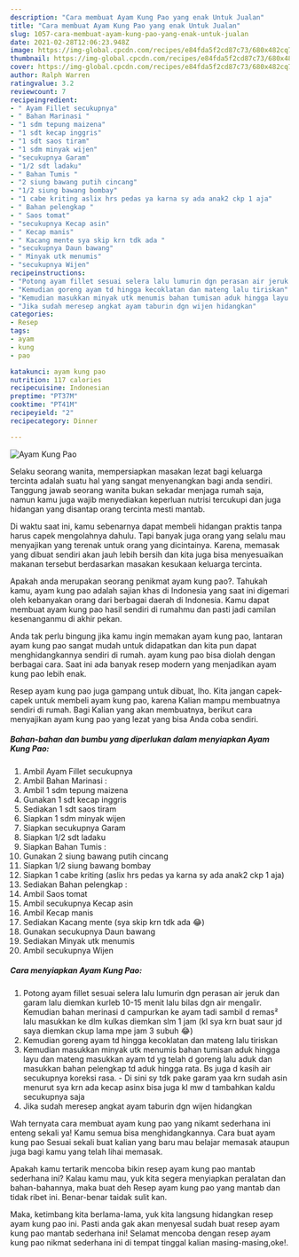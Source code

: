 ```yaml
---
description: "Cara membuat Ayam Kung Pao yang enak Untuk Jualan"
title: "Cara membuat Ayam Kung Pao yang enak Untuk Jualan"
slug: 1057-cara-membuat-ayam-kung-pao-yang-enak-untuk-jualan
date: 2021-02-28T12:06:23.948Z
image: https://img-global.cpcdn.com/recipes/e84fda5f2cd87c73/680x482cq70/ayam-kung-pao-foto-resep-utama.jpg
thumbnail: https://img-global.cpcdn.com/recipes/e84fda5f2cd87c73/680x482cq70/ayam-kung-pao-foto-resep-utama.jpg
cover: https://img-global.cpcdn.com/recipes/e84fda5f2cd87c73/680x482cq70/ayam-kung-pao-foto-resep-utama.jpg
author: Ralph Warren
ratingvalue: 3.2
reviewcount: 7
recipeingredient:
- " Ayam Fillet secukupnya"
- " Bahan Marinasi "
- "1 sdm tepung maizena"
- "1 sdt kecap inggris"
- "1 sdt saos tiram"
- "1 sdm minyak wijen"
- "secukupnya Garam"
- "1/2 sdt ladaku"
- " Bahan Tumis "
- "2 siung bawang putih cincang"
- "1/2 siung bawang bombay"
- "1 cabe kriting aslix hrs pedas ya karna sy ada anak2 ckp 1 aja"
- " Bahan pelengkap "
- " Saos tomat"
- "secukupnya Kecap asin"
- " Kecap manis"
- " Kacang mente sya skip krn tdk ada "
- "secukupnya Daun bawang"
- " Minyak utk menumis"
- "secukupnya Wijen"
recipeinstructions:
- "Potong ayam fillet sesuai selera lalu lumurin dgn perasan air jeruk dan garam lalu diemkan kurleb 10-15 menit lalu bilas dgn air mengalir. Kemudian bahan merinasi d campurkan ke ayam tadi sambil d remas² lalu masukkan ke dlm kulkas diemkan slm 1 jam (kl sya krn buat saur jd saya diemkan ckup lama mpe jam 3 subuh 😂)"
- "Kemudian goreng ayam td hingga kecoklatan dan mateng lalu tiriskan"
- "Kemudian masukkan minyak utk menumis bahan tumisan aduk hingga layu dan mateng masukkan ayam td yg telah d goreng lalu aduk dan masukkan bahan pelengkap td aduk hingga rata. Bs juga d kasih air secukupnya koreksi rasa.  Di sini sy tdk pake garam yaa krn sudah asin menurut sya krn ada kecap asinx bisa juga kl mw d tambahkan kaldu secukupnya saja"
- "Jika sudah meresep angkat ayam taburin dgn wijen hidangkan"
categories:
- Resep
tags:
- ayam
- kung
- pao

katakunci: ayam kung pao 
nutrition: 117 calories
recipecuisine: Indonesian
preptime: "PT37M"
cooktime: "PT41M"
recipeyield: "2"
recipecategory: Dinner

---
```



![Ayam Kung Pao](https://img-global.cpcdn.com/recipes/e84fda5f2cd87c73/680x482cq70/ayam-kung-pao-foto-resep-utama.jpg)

Selaku seorang wanita, mempersiapkan masakan lezat bagi keluarga tercinta adalah suatu hal yang sangat menyenangkan bagi anda sendiri. Tanggung jawab seorang  wanita bukan sekadar menjaga rumah saja, namun kamu juga wajib menyediakan keperluan nutrisi tercukupi dan juga hidangan yang disantap orang tercinta mesti mantab.

Di waktu  saat ini, kamu sebenarnya dapat membeli hidangan praktis tanpa harus capek mengolahnya dahulu. Tapi banyak juga orang yang selalu mau menyajikan yang terenak untuk orang yang dicintainya. Karena, memasak yang dibuat sendiri akan jauh lebih bersih dan kita juga bisa menyesuaikan makanan tersebut berdasarkan masakan kesukaan keluarga tercinta. 



Apakah anda merupakan seorang penikmat ayam kung pao?. Tahukah kamu, ayam kung pao adalah sajian khas di Indonesia yang saat ini digemari oleh kebanyakan orang dari berbagai daerah di Indonesia. Kamu dapat membuat ayam kung pao hasil sendiri di rumahmu dan pasti jadi camilan kesenanganmu di akhir pekan.

Anda tak perlu bingung jika kamu ingin memakan ayam kung pao, lantaran ayam kung pao sangat mudah untuk didapatkan dan kita pun dapat menghidangkannya sendiri di rumah. ayam kung pao bisa diolah dengan berbagai cara. Saat ini ada banyak resep modern yang menjadikan ayam kung pao lebih enak.

Resep ayam kung pao juga gampang untuk dibuat, lho. Kita jangan capek-capek untuk membeli ayam kung pao, karena Kalian mampu membuatnya sendiri di rumah. Bagi Kalian yang akan membuatnya, berikut cara menyajikan ayam kung pao yang lezat yang bisa Anda coba sendiri.

<!--inarticleads1-->

##### Bahan-bahan dan bumbu yang diperlukan dalam menyiapkan Ayam Kung Pao:

1. Ambil  Ayam Fillet secukupnya
1. Ambil  Bahan Marinasi :
1. Ambil 1 sdm tepung maizena
1. Gunakan 1 sdt kecap inggris
1. Sediakan 1 sdt saos tiram
1. Siapkan 1 sdm minyak wijen
1. Siapkan secukupnya Garam
1. Siapkan 1/2 sdt ladaku
1. Siapkan  Bahan Tumis :
1. Gunakan 2 siung bawang putih cincang
1. Siapkan 1/2 siung bawang bombay
1. Siapkan 1 cabe kriting (aslix hrs pedas ya karna sy ada anak2 ckp 1 aja)
1. Sediakan  Bahan pelengkap :
1. Ambil  Saos tomat
1. Ambil secukupnya Kecap asin
1. Ambil  Kecap manis
1. Sediakan  Kacang mente (sya skip krn tdk ada 😂)
1. Gunakan secukupnya Daun bawang
1. Sediakan  Minyak utk menumis
1. Ambil secukupnya Wijen




<!--inarticleads2-->

##### Cara menyiapkan Ayam Kung Pao:

1. Potong ayam fillet sesuai selera lalu lumurin dgn perasan air jeruk dan garam lalu diemkan kurleb 10-15 menit lalu bilas dgn air mengalir. Kemudian bahan merinasi d campurkan ke ayam tadi sambil d remas² lalu masukkan ke dlm kulkas diemkan slm 1 jam (kl sya krn buat saur jd saya diemkan ckup lama mpe jam 3 subuh 😂)
1. Kemudian goreng ayam td hingga kecoklatan dan mateng lalu tiriskan
1. Kemudian masukkan minyak utk menumis bahan tumisan aduk hingga layu dan mateng masukkan ayam td yg telah d goreng lalu aduk dan masukkan bahan pelengkap td aduk hingga rata. Bs juga d kasih air secukupnya koreksi rasa.  - Di sini sy tdk pake garam yaa krn sudah asin menurut sya krn ada kecap asinx bisa juga kl mw d tambahkan kaldu secukupnya saja
1. Jika sudah meresep angkat ayam taburin dgn wijen hidangkan




Wah ternyata cara membuat ayam kung pao yang nikamt sederhana ini enteng sekali ya! Kamu semua bisa menghidangkannya. Cara buat ayam kung pao Sesuai sekali buat kalian yang baru mau belajar memasak ataupun juga bagi kamu yang telah lihai memasak.

Apakah kamu tertarik mencoba bikin resep ayam kung pao mantab sederhana ini? Kalau kamu mau, yuk kita segera menyiapkan peralatan dan bahan-bahannya, maka buat deh Resep ayam kung pao yang mantab dan tidak ribet ini. Benar-benar taidak sulit kan. 

Maka, ketimbang kita berlama-lama, yuk kita langsung hidangkan resep ayam kung pao ini. Pasti anda gak akan menyesal sudah buat resep ayam kung pao mantab sederhana ini! Selamat mencoba dengan resep ayam kung pao nikmat sederhana ini di tempat tinggal kalian masing-masing,oke!.


